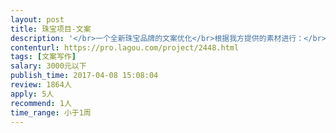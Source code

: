 ```yaml
---                
layout: post       
title: 珠宝项目-文案           
description: '</br>一个全新珠宝品牌的文案优化</br>根据我方提供的素材进行：</br>-品牌故事、品牌简介撰写</br>-标语撰写</br>'     
contenturl: https://pro.lagou.com/project/2448.html      
tags: [文案写作]            
salary: 3000元以下          
publish_time: 2017-04-08 15:08:04         
review: 1864人                   
apply: 5人                   
recommend: 1人                   
time_range: 小于1周              
---                 
```

